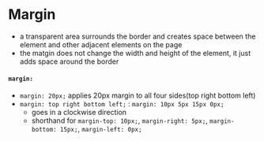 # Margin
- a transparent area surrounds the border and creates space between the element and other adjacent elements on the page
- the matgin does not change the width and height of the element, it just adds space around the border

#### `margin:`
- `margin: 20px;` applies 20px margin to all four sides(top right bottom left)
- `margin: top right bottom left;` : `margin: 10px 5px 15px 0px;`
    - goes in a clockwise direction
    - shorthand for `margin-top: 10px;`, `margin-right: 5px;`, `margin-bottom: 15px;`, `margin-left: 0px;`